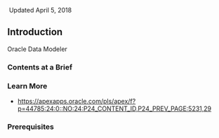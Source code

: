 ![]()
Updated April 5, 2018

## Introduction 
Oracle Data Modeler 

### Contents at a Brief

### Learn More 
* https://apexapps.oracle.com/pls/apex/f?p=44785:24:0::NO:24:P24_CONTENT_ID,P24_PREV_PAGE:5231,29 

### Prerequisites
